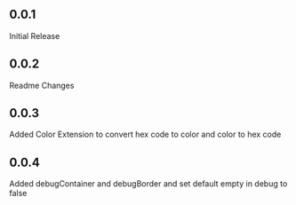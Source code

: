 ## 0.0.1
Initial Release
## 0.0.2
Readme Changes
## 0.0.3
Added Color Extension to convert hex code to color and color to hex code
## 0.0.4
Added debugContainer and debugBorder and set default empty in debug to false
